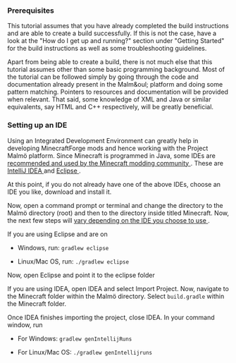 
### Prerequisites

This tutorial assumes that you have already completed the build instructions and are able to create a
build successfully. If this is not the case, have a look at the "How do I get up and running?" section under
"Getting Started" for the build instructions as well as some troubleshooting guidelines.

Apart from being able to create a build, there is not much else that this tutorial assumes other than some basic programming background. Most of the tutorial can be followed simply by going through the code and documentation already present in the Malm&oul; platform and doing some pattern matching. Pointers to 
  resources and documentation will be provided when relevant. That said, some knowledge of XML and Java or similar equivalents, say HTML and C++ respectively, will be greatly beneficial.

### Setting up an IDE

Using an Integrated Development Environment can greatly help in developing MinecraftForge mods and hence working with
the Project Malm&ouml; platform. Since Minecraft is programmed in Java, some IDEs are
<a href="http://www.minecraftforge.net/wiki/Installation/Source#IDEs"> recommended and used by the
Minecraft modding community </a>. These are <a href="https://www.jetbrains.com/idea/download"> IntelliJ IDEA </a> and
<a href="https://www.eclipse.org/downloads/packages/eclipse-ide-java-developers/neonr"> Eclipse </a>.

At this point, if you do not already have one of the above IDEs, choose an IDE you like, download and install it.

Now, open a command prompt or terminal and change the directory to the Malm&ouml; directory (root) and then to the directory
inside titled Minecraft. Now, the next few steps will
<a href="http://www.minecraftforge.net/wiki/Installation/Source#Installation"> vary depending on the IDE you choose to use </a>.

If you are using Eclipse and are on

  * Windows, run: ``` gradlew eclipse ```

  * Linux/Mac OS, run:  ```./gradlew eclipse```

Now, open Eclipse and point it to the eclipse folder

If you are using IDEA, open IDEA and select Import Project. Now, navigate to the Minecraft folder within the Malm&ouml; directory.
Select ```build.gradle``` within the Minecraft folder.

Once IDEA finishes importing the project, close IDEA. In your command window, run

  - For Windows: ```gradlew genIntellijRuns```

  - For Linux/Mac OS: ```./gradlew genIntellijruns```


